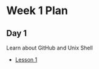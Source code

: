 # Week 1 Plan

## Day 1

Learn about GitHub and Unix Shell

* [Lesson 1](./lesson-1-github-repo-intro/github-repo-lv1.md)
